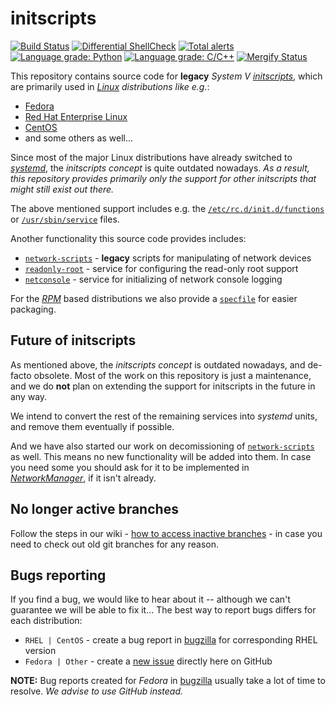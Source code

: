 # initscripts

[![Build Status](https://github.com/fedora-sysv/initscripts/workflows/Integration%20test/badge.svg)](https://github.com/fedora-sysv/initscripts/actions?query=workflow%3AIntegration+test) [![Differential ShellCheck](https://github.com/fedora-sysv/initscripts/actions/workflows/shellcheck_test.yml/badge.svg)](https://github.com/fedora-sysv/initscripts/actions/workflows/shellcheck_test.yml) [![Total alerts](https://img.shields.io/lgtm/alerts/g/fedora-sysv/initscripts.svg?logo=lgtm&logoWidth=18)](https://lgtm.com/projects/g/fedora-sysv/initscripts/alerts/) [![Language grade: Python](https://img.shields.io/lgtm/grade/python/g/fedora-sysv/initscripts.svg?logo=lgtm&logoWidth=18)](https://lgtm.com/projects/g/fedora-sysv/initscripts/context:python) [![Language grade: C/C++](https://img.shields.io/lgtm/grade/cpp/g/fedora-sysv/initscripts.svg?logo=lgtm&logoWidth=18)](https://lgtm.com/projects/g/fedora-sysv/initscripts/context:cpp) [![Mergify Status][mergify-status]][mergify]

[mergify]: https://mergify.io
[mergify-status]: https://img.shields.io/endpoint.svg?url=https://dashboard.mergify.io/badges/fedora-sysv/initscripts&style=flat


This repository contains source code for **legacy** *System V [initscripts](https://en.wikipedia.org/wiki/Init)*,
which are primarily used in *[Linux](https://en.wikipedia.org/wiki/Linux) distributions like e.g.*:
* [Fedora](https://en.wikipedia.org/wiki/Fedora_(operating_system))
* [Red Hat Enterprise Linux](https://en.wikipedia.org/wiki/Red_Hat_Enterprise_Linux)
* [CentOS](https://en.wikipedia.org/wiki/CentOS)
* and some others as well...

Since most of the major Linux distributions have already switched to
*[systemd](https://en.wikipedia.org/wiki/Systemd)*, the *initscripts concept* is
quite outdated nowadays. *As a result, this repository provides primarily only
the support for other initscripts that might still exist out there.*

The above mentioned support includes e.g. the
[`/etc/rc.d/init.d/functions`](https://github.com/fedora-sysv/initscripts/blob/main/etc/rc.d/init.d/functions)
or
[`/usr/sbin/service`](https://github.com/fedora-sysv/initscripts/blob/main/usr/sbin/service)
files.

Another functionality this source code provides includes:
 * [`network-scripts`](https://github.com/fedora-sysv/initscripts/tree/main/network-scripts) - **legacy** scripts for manipulating of network devices
 * [`readonly-root`](https://github.com/fedora-sysv/initscripts/blob/main/usr/lib/systemd/readonly-root) - service for configuring the read-only root support
 * [`netconsole`](https://github.com/fedora-sysv/initscripts/blob/main/etc/rc.d/init.d/netconsole) - service for initializing of network console logging

For the *[RPM](https://en.wikipedia.org/wiki/Rpm_(software))* based distributions
we also provide a [`specfile`](https://github.com/fedora-sysv/initscripts/blob/main/initscripts.spec)
for easier packaging.

## Future of initscripts
As mentioned above, the *initscripts concept* is outdated nowadays, and de-facto
obsolete. Most of the work on this repository is just a maintenance, and we do
**not** plan on extending the support for initscripts in the future in any way.

We intend to convert the rest of the remaining services into *systemd* units,
and remove them eventually if possible.

And we have also started our work on decomissioning of
[`network-scripts`](https://github.com/fedora-sysv/initscripts/tree/main/network-scripts)
as well. This means no new functionality will be added into them. In case you
need some you should ask for it to be implemented
in *[NetworkManager](https://en.wikipedia.org/wiki/NetworkManager)*, if it isn't
already.

## No longer active branches
Follow the steps in our wiki -
[how to access inactive branches](https://github.com/fedora-sysv/initscripts/wiki/How-to-access-inactive-branches) -
in case you need to check out old git branches for any reason.

<!---

BACKUP of old inactive/stale git branches & their hashes:

<branch name>                 <SHA-1 hash>
-------------                 ------------
initscripts-FC1-branch        516fdb9ffde8199d66212241b67956ae21b76bea
initscripts-FC2-branch        f3d2594413456574a0269813bdd351d6b0754924
FC3-branch                    20e2d4679678cf377362de4a62edc8a8e38cf361
FC4-branch                    431a471e479eb6dffc43a3bb785bf2711627fc95
FC5-branch                    28a82ee5ae1f9111d19350a8d342c1fb1e3ed4e6
FC6-branch                    aa8cd70238da8c40db7566e0916aa246bd37abc1
F7-branch                     329556dcf89e0757d49160d9adbe40169571a5d2
F8-branch                     c60ac9fb617a28d6b4a33150b75fbf3d24e05ae4
F9-branch                     301dd44b3fadf1e97644ad462b1ee42043d2f5ef
F10-branch                    210d0fb68b306c50a1e6a4a71cffb57519445d33
F11-branch                    d6f77e0e9c84d0129913dcad6b057fe73e595b89
F12-branch                    5d69a368ab85b007177bc9a5ee38687f0c081708
F13-branch                    d463b24eb479b3aeb5dc51479610fe3decf4ddd5
F14-branch                    55e1e7637b7fc26dceac3d157914d526a79ba18d
F15-branch                    afd5fa70b8ae507736d8619d9b54ee10ac3eaf50
F16-branch                    1baf69352e5f1d3a73827974a937b93eaf3ba9a9
F17-branch                    ccea0dc2f03041056e8b5a07ea9c7baff1c741c2
F18-branch                    7ae0decf762beed8ff17c03fd203e78e3108b46b
initscripts-3_0E-branch       a1d18e8bcb70eb2df53d690cb64138e60cdbb506
initscripts-3_0E-rhgb-branch  6fd5fcccc3aa5fdbdbcab8f7425f87d72ef1a3b4
initscripts-7_0-branch        475ece0115c304cb546dd789a68e1927498f1cf5
initscripts-7_1-branch        e61bc31e8fd37cce1b85aaccd08da8e65a4e377b
initscripts-7_2-branch        27465d15fbdad4142c15b0cd3fbe7de1cb4c9dbd
initscripts-7_3-branch        c222a1c2a46c42c12b5d898091962122375c9c42
initscripts-8_0-branch        826c2b5786a35ba669b9b3f508817c0b64ddc908
initscripts-9-branch          4630ba6b433cb9bbba55d6c942f104535f9c0e0b
origin                        6b5d4bfa26c45eb4351aad41c66d2ab0907cb304
redhat                        578f0bb804e9d26881b3aa2349ff418235d0931b
systemd-branch                cc5b400dd6bad85f5d7b8e4a889134d3668e20a4
SEREL                         8a26159ec668893c845d5dcbec48f509b2dacc6c
unstable                      b5da33084c723b7a182d6724d9a8855a16c0b55d
upstart-0.6.0-branch          5df584569b80bb8977f181e16b0de47fb4df08f1
--->

## Bugs reporting
If you find a bug, we would like to hear about it -- although we can't guarantee
we will be able to fix it... The best way to report bugs differs for each
distribution:
 * `RHEL | CentOS` - create a bug report in [bugzilla](https://bugzilla.redhat.com/enter_bug.cgi) for corresponding RHEL version
 * `Fedora | Other` - create a [new issue](https://github.com/fedora-sysv/initscripts/issues/new) directly here on GitHub

**NOTE:** Bug reports created for *Fedora* in [bugzilla](https://bugzilla.redhat.com/) usually take a lot of time to
resolve. *We advise to use GitHub instead.*

